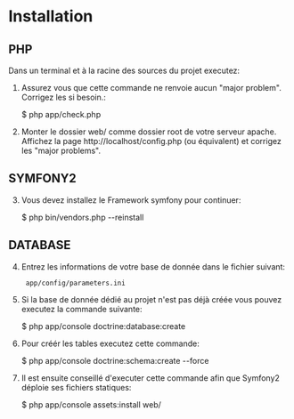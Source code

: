 Installation
============

PHP
---

Dans un terminal et à la racine des sources du projet executez:

1) Assurez vous que cette commande ne renvoie aucun "major problem". Corrigez les si besoin.:

    $ php app/check.php

2) Monter le dossier web/ comme dossier root de votre serveur apache. Affichez la page http://localhost/config.php (ou équivalent) et corrigez les "major problems".

SYMFONY2
--------

3) Vous devez installez le Framework symfony pour continuer:

    $ php bin/vendors.php --reinstall


DATABASE
--------

4) Entrez les informations de votre base de donnée dans le fichier suivant:

        app/config/parameters.ini

5) Si la base de donnée dédié au projet n'est pas déjà créée vous pouvez executez la commande suivante:

    $ php app/console doctrine:database:create

6) Pour créér les tables executez cette commande:

    $ php app/console doctrine:schema:create --force

7) Il est ensuite conseillé d'executer cette commande afin que Symfony2 déploie ses fichiers statiques:

    $ php app/console assets:install web/